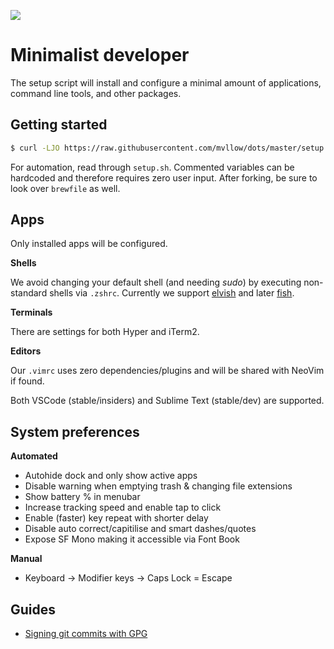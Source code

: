 ![](https://images.unsplash.com/photo-1449247709967-d4461a6a6103?ixlib=rb-1.2.1&ixid=eyJhcHBfaWQiOjEyMDd9&auto=format&fit=crop&fp-y=.7&w=1951&h=480&q=80)

# Minimalist developer

The setup script will install and configure a minimal amount of applications, command line tools, and other packages.

## Getting started

```sh
$ curl -LJO https://raw.githubusercontent.com/mvllow/dots/master/setup.sh && sh ./setup.sh
```

For automation, read through `setup.sh`. Commented variables can be hardcoded and therefore requires zero user input. After forking, be sure to look over `brewfile` as well.

## Apps

Only installed apps will be configured.

**Shells**

We avoid changing your default shell (and needing _sudo_) by executing non-standard shells via `.zshrc`. Currently we support [elvish](elv.sh) and later [fish](fishshell.com).

**Terminals**

There are settings for both Hyper and iTerm2.

**Editors**

Our `.vimrc` uses zero dependencies/plugins and will be shared with NeoVim if found.

Both VSCode (stable/insiders) and Sublime Text (stable/dev) are supported.

## System preferences

**Automated**

- Autohide dock and only show active apps
- Disable warning when emptying trash & changing file extensions
- Show battery % in menubar
- Increase tracking speed and enable tap to click
- Enable (faster) key repeat with shorter delay
- Disable auto correct/capitilise and smart dashes/quotes
- Expose SF Mono making it accessible via Font Book

**Manual**

- Keyboard -> Modifier keys -> Caps Lock = Escape

## Guides

- [Signing git commits with GPG](https://github.com/mvllow/dots/blob/master/guides/signing-git-commits-with-gpg.md)
